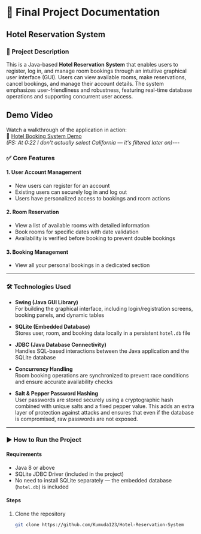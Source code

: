 
# 🏨 Final Project Documentation  
## Hotel Reservation System

### 📌 Project Description  
This is a Java-based **Hotel Reservation System** that enables users to register, log in, and manage room bookings through an intuitive graphical user interface (GUI). Users can view available rooms, make reservations, cancel bookings, and manage their account details. The system emphasizes user-friendliness and robustness, featuring real-time database operations and supporting concurrent user access.

## Demo Video  
Watch a walkthrough of the application in action:  
🔗 [Hotel Booking System Demo](https://drive.google.com/file/d/1SIBXra4SHpceaALfBVXx4FtPyydqhoPW/view?usp=sharing)  
*(PS: At 0:22 I don't actually select California — it's filtered later on)*---

### ✅ Core Features  

#### 1. User Account Management  
- New users can register for an account  
- Existing users can securely log in and log out  
- Users have personalized access to bookings and room actions  

#### 2. Room Reservation  
- View a list of available rooms with detailed information  
- Book rooms for specific dates with date validation  
- Availability is verified before booking to prevent double bookings  

#### 3. Booking Management  
- View all your personal bookings in a dedicated section  

---

### 🛠️ Technologies Used  

- **Swing (Java GUI Library)**  
  For building the graphical interface, including login/registration screens, booking panels, and dynamic tables  

- **SQLite (Embedded Database)**  
  Stores user, room, and booking data locally in a persistent `hotel.db` file  

- **JDBC (Java Database Connectivity)**  
  Handles SQL-based interactions between the Java application and the SQLite database  

- **Concurrency Handling**  
  Room booking operations are synchronized to prevent race conditions and ensure accurate availability checks

- **Salt & Pepper Password Hashing**  
  User passwords are stored securely using a cryptographic hash combined with unique salts and a fixed pepper value. This adds an extra layer of protection against attacks and ensures that even if the database is compromised, raw passwords are not exposed.


---

### ▶️ How to Run the Project  

#### Requirements  
- Java 8 or above  
- SQLite JDBC Driver (included in the project)  
- No need to install SQLite separately — the embedded database (`hotel.db`) is included

#### Steps  
1. Clone the repository  
   ```bash
   git clone https://github.com/Kumuda123/Hotel-Reservation-System
